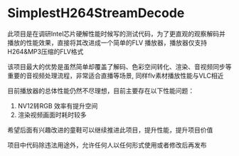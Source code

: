 # SimplestH264StreamDecode
此项目是在调研Intel芯片硬解性能时候写的测试代码，为了更直观的观察解码并播放的性能效果，直接将其改进成一个简单的FLV 播放器，播放器仅支持H264&MP3压缩的FLV格式

该项目最大的优势是虽然简单却覆盖了解码、色彩空间转化、渲染、音视频同步等重要的音视频处理流程，非常适合直播等场景, 同样flv素材播放性能与VLC相近

目前播放器的总体性能仍然不尽理想，目前主要存在以下性能问题：
1. NV12转RGB 效率有提升空间 
2. 渲染视频画面时耗时较多

希望后面有兴趣改进的童鞋可以继续推进此项目，提升性能，提升项目价值

项目中代码除违法用途外，允许任何人以任何形式使用或者修改后再发布
